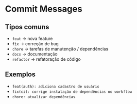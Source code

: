 # Commit Messages

## Tipos comuns
- `feat` → nova feature
- `fix` → correção de bug
- `chore` → tarefas de manutenção / dependências
- `docs` → documentação
- `refactor` → refatoração de código

## Exemplos
- `feat(auth): adiciona cadastro de usuário`
- `fix(ci): corrige instalação de dependências no workflow`
- `chore: atualizar dependências`